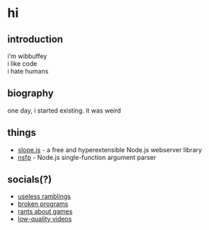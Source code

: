 # hi

## introduction

i'm wibbuffey  
i like code  
i hate humans  

## biography

one day, i started existing. it was weird

## things

- [slope.js](/slope) - a free and hyperextensible Node.js webserver library
- [nsfp](https://github.com/wibbuffey/nsfp) - Node.js single-function argument parser

## socials(?)

- [useless ramblings](https://twitter.com/wibbuffey)
- [broken programs](https://github.com/wibbuffey)
- [rants about games](https://reddit.com/u/wibbuffey)
- [low-quality videos](https://youtube.com/channel/UCpSwjfJoDkCQ8MYA9n7jnuQ)
